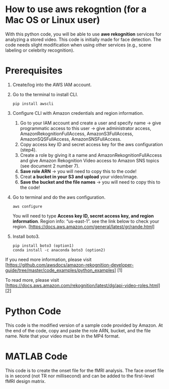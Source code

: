 # How to use aws rekogntion (for a Mac OS or Linux user)
With this python code, you will be able to use **awe rekognition** services for analyzing a stored video. This code is initially made for face detection. The code needs slight modification when using other services (e.g., scene labeling or celebrity recognition).
# Prerequisites
1. Create/log into the AWS IAM account.
2. Go to the terminal to install CLI.

       pip install awscli
          
3. Configure CLI with Amazon credentials and region information.
    1. Go to your IAM account and create a user and specify name -> give 	
    programmatic access to this user -> give administrator access, 
    AmazonRekognitionFullAccess, AmazonS3FullAccess, AmazonSQSFullAccess, 
    AmazonSNSFullAccess. 
    2. Copy access key ID and secret access key for the aws configuration (step4).
    3. Create a role by giving it a name and AmazonRekognitionFullAccess and give Amazon Rekognition Video access to Amazon SNS topics (see document 2 number 7).
    4. **Save role ARN** -> you will need to copy this to the code!
    5. Creat **a bucket in your S3 and upload** your video/image.  
    6. **Save the bucket and the file names** -> you will need to copy this to the code!
4. Go to terminal and do the aws configuration.

       aws configure
          
     You will need to type **Access key ID, secret access key, and region information**.
     Region info:  “us-east-1”. see the link below to check your region.
     [https://docs.aws.amazon.com/general/latest/gr/rande.html]
5. Install boto3.
       
       pip install boto3 (option1)
       conda install -c anaconda boto3 (option2)

If you need more information, please visit [https://github.com/awsdocs/amazon-rekognition-developer-guide/tree/master/code_examples/python_examples] [1]

To read more, please visit [https://docs.aws.amazon.com/rekognition/latest/dg/api-video-roles.html] [2]
# Python Code
This code is the modified version of a sample code provided by Amazon.
At the end of the code, copy and paste the role ARN, bucket, and the file name.
Note that your video must be in the MP4 format.  
# MATLAB Code
This code is to create the onset file for the fMRI analysis. 
The face onset file is in second (not TR nor millisecond) and can be added to the first-level fMRI design matrix. 
